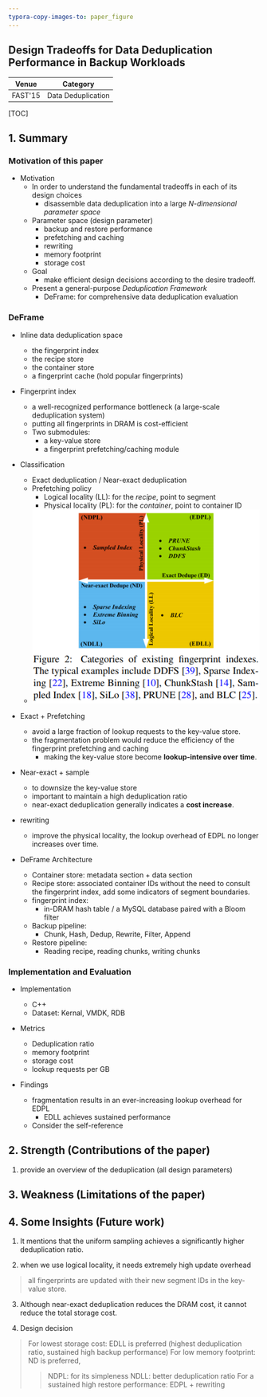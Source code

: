 ```yaml
---
typora-copy-images-to: paper_figure
---
```

Design Tradeoffs for Data Deduplication Performance in Backup Workloads
------------------------------------------
|           Venue            |       Category       |
| :------------------------: | :------------------: |
| FAST'15 | Data Deduplication |
[TOC]

## 1. Summary
### Motivation of this paper
- Motivation
  - In order to understand the fundamental tradeoffs in each of its design choices 
    - disassemble data deduplication into a large *N-dimensional parameter space*
  - Parameter space (design parameter)
    - backup and restore performance
    - prefetching and caching
    - rewriting
    - memory footprint
    - storage cost
  - Goal
    - make efficient design decisions according to the desire tradeoff.
  - Present a general-purpose *Deduplication Framework*
    - DeFrame: for comprehensive data deduplication evaluation

### DeFrame
- Inline data deduplication space 
  - the fingerprint index
  - the recipe store
  - the container store
  - a fingerprint cache (hold popular fingerprints)

- Fingerprint index
  - a well-recognized performance bottleneck (a large-scale deduplication system)
  - putting all fingerprints in DRAM is cost-efficient
  - Two submodules:
    - a key-value store
    - a fingerprint prefetching/caching module

- Classification
  - Exact deduplication / Near-exact deduplication
  - Prefetching policy
    - Logical locality (LL): for the *recipe*, point to segment
    - Physical locality (PL): for the *container*, point to container ID
  - ![image-20201029020046029](paper_figure/image-20201029020046029.png)

- Exact + Prefetching
  - avoid a large fraction of lookup requests to the key-value store.
  - the fragmentation problem would reduce the efficiency of the fingerprint prefetching and caching
    - making the key-value store become **lookup-intensive over time**.

- Near-exact + sample
  - to downsize the key-value store
  - important to maintain a high deduplication ratio
  - near-exact deduplication generally indicates a **cost increase**.

- rewriting 
  - improve the physical locality, the lookup overhead of EDPL no longer increases over time.


- DeFrame Architecture
  - Container store: metadata section + data section
  - Recipe store: associated container IDs without the need to consult the fingerprint index, add some indicators of segment boundaries.
  - fingerprint index:
    - in-DRAM hash table / a MySQL database paired with a Bloom filter
  - Backup pipeline:
    - Chunk, Hash, Dedup, Rewrite, Filter, Append
  - Restore pipeline:
    - Reading recipe, reading chunks, writing chunks

### Implementation and Evaluation
- Implementation
  - C++
  - Dataset: Kernal, VMDK, RDB

- Metrics
  - Deduplication ratio
  - memory footprint
  - storage cost
  - lookup requests per GB

- Findings
  - fragmentation results in an ever-increasing lookup overhead for EDPL
    - EDLL achieves sustained performance
  - Consider the self-reference 

## 2. Strength (Contributions of the paper)

1. provide an overview of the deduplication (all design parameters)

## 3. Weakness (Limitations of the paper)

## 4. Some Insights (Future work)
1. It mentions that the uniform sampling achieves a significantly higher deduplication ratio.

2. when we use logical locality, it needs extremely high update overhead
> all fingerprints are updated with their new segment IDs in the key-value store.

3. Although near-exact deduplication reduces the DRAM cost, it cannot reduce the total storage cost.

4. Design decision
> For lowest storage cost: EDLL is preferred (highest deduplication ratio, sustained high backup performance)
> For low memory footprint: ND is preferred, 
> > NDPL: for its simpleness
> > NDLL: better deduplication ratio
> For a sustained high restore performance:
> > EDPL + rewriting